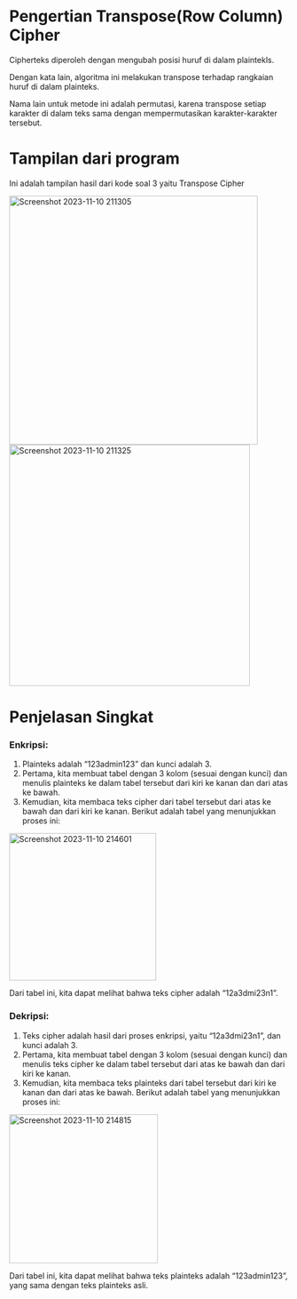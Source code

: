 # Pengertian Transpose(Row Column) Cipher

Cipherteks diperoleh dengan mengubah posisi huruf di dalam
plaintekls.

Dengan kata lain, algoritma ini melakukan transpose terhadap
rangkaian huruf di dalam plainteks.

Nama lain untuk metode ini adalah permutasi, karena transpose
setiap karakter di dalam teks sama dengan mempermutasikan
karakter-karakter tersebut.

# Tampilan dari program

Ini adalah tampilan hasil dari kode soal 3 yaitu Transpose Cipher

<img width="448" alt="Screenshot 2023-11-10 211305" src="https://github.com/pyatamaa/transpose_cipher/assets/92738041/944f945e-1705-404b-aa21-a1099e5371af">

<img width="434" alt="Screenshot 2023-11-10 211325" src="https://github.com/pyatamaa/transpose_cipher/assets/92738041/df8f2bd5-5984-49dc-be92-d4ed2bbb3c94">

# Penjelasan Singkat
### Enkripsi:

1. Plainteks adalah “123admin123” dan kunci adalah 3.
2. Pertama, kita membuat tabel dengan 3 kolom (sesuai dengan kunci) dan menulis plainteks ke dalam tabel tersebut dari kiri ke kanan dan dari atas ke bawah.
3. Kemudian, kita membaca teks cipher dari tabel tersebut dari atas ke bawah dan dari kiri ke kanan.
Berikut adalah tabel yang menunjukkan proses ini:

<img width="265" alt="Screenshot 2023-11-10 214601" src="https://github.com/pyatamaa/transpose_cipher/assets/92738041/95bf3b45-44cf-41bb-a8f0-5a95f7e0b463">

Dari tabel ini, kita dapat melihat bahwa teks cipher adalah “12a3dmi23n1”.

### Dekripsi:

1. Teks cipher adalah hasil dari proses enkripsi, yaitu “12a3dmi23n1”, dan kunci adalah 3.
2. Pertama, kita membuat tabel dengan 3 kolom (sesuai dengan kunci) dan menulis teks cipher ke dalam tabel tersebut dari atas ke bawah dan dari kiri ke kanan.
3. Kemudian, kita membaca teks plainteks dari tabel tersebut dari kiri ke kanan dan dari atas ke bawah.
Berikut adalah tabel yang menunjukkan proses ini:

<img width="268" alt="Screenshot 2023-11-10 214815" src="https://github.com/pyatamaa/transpose_cipher/assets/92738041/abc7ef48-4478-464c-b84c-e4e5f695ca4a">

Dari tabel ini, kita dapat melihat bahwa teks plainteks adalah “123admin123”, yang sama dengan teks plainteks asli.

